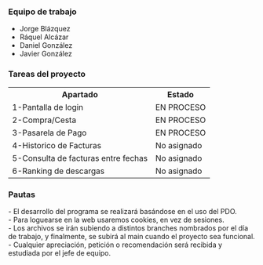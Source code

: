 <h3> Equipo de trabajo </h3>
<ul>
  <li> Jorge Blázquez </li>
  <li> Ráquel Alcázar </li>
  <li> Daniel González </li>
  <li> Javier González </li>
</ul>


<h3>Tareas del proyecto</h3>
<table>
	<tr>
		<th>Apartado</th>
		<th>Estado</th>
  	</tr>
	<tr>
		<td>1-Pantalla de login</td>
		<td>EN PROCESO</td>
  	</tr>
  	<tr>
    		<td>2-Compra/Cesta</td>
	  	<td>EN PROCESO</td>
  	</tr>
  	<tr>
    		<td>3-Pasarela de Pago</td>
	  	<td>EN PROCESO</td>
	</tr>
	<tr>
		<td>4-Historico de Facturas</td>
		<td>No asignado</td>
	</tr>
	<tr>
		<td>5-Consulta de facturas entre fechas</td>
		<td>No asignado</td>
	</tr>
	<tr>
		<td>6-Ranking de descargas</td>
		<td>No asignado</td>
	</tr>
</table>

<h3> Pautas </h3>
- El desarrollo del programa se realizará basándose en el uso del PDO. <br>
- Para loguearse en la web usaremos cookies, en vez de sesiones. <br>
- Los archivos se irán subiendo a distintos branches nombrados por el día de trabajo, y finalmente, se subirá al main cuando el proyecto sea funcional. <br>
- Cualquier apreciación, petición o recomendación será recibida y estudiada por el jefe de equipo. <br>

